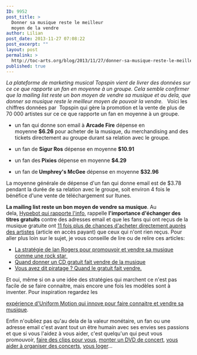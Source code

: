 ```yaml
---
ID: 9952
post_title: >
  Donner sa musique reste le meilleur
  moyen de la vendre
author: Lilian
post_date: 2013-11-27 07:08:22
post_excerpt: ""
layout: post
permalink: >
  http://toc-arts.org/blog/2013/11/27/donner-sa-musique-reste-le-meilleur-moyen-de-la-vendre/
published: true
---
```

*La plateforme de marketing musical Topspin vient de livrer des données sur ce ce que rapporte un fan en moyenne à un groupe. Cela semble confirmer que la mailing list reste un bon moyen de vendre sa musique et au dela, que donner sa musique reste le meilleur moyen de pouvoir la vendre.*   <!--more--> Voici les chiffres données par  Topspin qui gère la promotion et la vente de plus de 70 000 artistes sur ce ce que rapporte un fan en moyenne à un groupe. 

<div>
  <ul>
    <li>
      un fan qui donne son email à <strong>Arcade Fire</strong> dépense en moyenne <strong>$6.26</strong> pour acheter de la musique, du merchandising and des tickets directement au groupe durant sa relation avec le groupe.
    </li>
  </ul>
</div>

<div>
  <ul>
    <li>
      un fan de <strong>Sigur Ros</strong> dépense en moyenne <strong>$10.91</strong>
    </li>
  </ul>
  
  <ul>
    <li>
      un fan des<strong> Pixies </strong>dépense en moyenne <strong>$4.29</strong>
    </li>
  </ul>
  
  <ul>
    <li>
      un fan de<strong> Umphrey's McGee</strong> dépense en moyenne <strong>$32.96</strong>
    </li>
  </ul> La moyenne générale de dépense d'un fan qui donne email est de $3.78 pendant la durée de sa relation avec le groupe, soit environ 4 fois le bénéfice d'une vente de téléchargement sur Itunes. 
  
  <strong>La mailing list reste un bon moyen de vendre sa musique</strong>. Au dela, <a href="http://www.hypebot.com/hypebot/2013/11/what-is-a-fan-worth-new-topspin-will-tell-you.html">Hypebot qui rapporte l'info</a>, rappelle <strong>l'importance d'échanger des titres gratuits</strong> contre des adresses email et que les fans qui ont reçus de la musique gratuite ont <a href="http://online.wsj.com/news/articles/SB10001424052702304607104579217020639849580" target="_blank">11 fois plus de chances d'acheter directement auprès des artistes</a> (article en accès payant) que ceux qui n'ont rien reçus. Pour aller plus loin sur le sujet, je vous conseille de lire ou de relire ces articles: <ul>
    <li>
      <a href="http://toc-arts.org/blog/2011/02/27/la-strategie-de-ian-roger-pour-promouvoir-et-vendre-sa-musique-comme-une-rock-star/">La stratégie de Ian Rogers pour promouvoir et vendre sa musique comme une rock star </a>
    </li>
    <li>
      <a href="http://toc-arts.org/blog/2009/09/30/quand-donner-un-cd-gratuit-fait-vendre-de-la-musique/">Quand donner un CD gratuit fait vendre de la musique</a>
    </li>
    <li>
      <a href="http://toc-arts.org/blog/2009/03/11/vous-avez-dit-piratage-quand-le-gratuit-fait-vendre/">Vous avez dit piratage ? Quand le gratuit fait vendre.</a>
    </li>
  </ul> Et oui, même si on a une idée des stratégies qui marchent ce n'est pas facile de se faire connaitre, mais encore une fois les modèles sont à inventer. Pour inspiration regardez les 
  
  <a href="http://toc-arts.org/blog/2012/09/25/comment-faire-connaitre-sa-musique-experiences-uniform-motion/">expérience d'Uniform Motion qui innove pour faire connaitre et vendre sa musique</a>.
</div>

<div>
</div>

<div>
  Enfin n'oubliez pas qu'au dela de la valeur monétaire, un fan ou une adresse email c'est avant tout un être humain avec ses envies ses passions et que si vous l'aidez à vous aider, c'est quelqu'un qui peut vous promouvoir, <a href="http://toc-arts.org/blog/2011/06/23/un-fan-cree-un-clip-pour-radiohead-a-partir-de-videos-youtube/">faire des clips pour vous</a>, <a href="http://www.numerama.com/magazine/14774-quand-les-fans-de-nin-realisent-eux-memes-leur-propre-dvd-live.html">monter un DVD de concert</a>, <a href="http://toc-arts.org/blog/2012/06/15/organiser-des-concerts-en-collaboration-avec-vos-fans-et-plus-encore/">vous aider à organiser des concerts</a>, <a href="http://toc-arts.org/blog/2011/08/01/faire-une-tournee-de-canapes/">vous loger</a>...
</div>

<div>
</div>

<div>
</div>